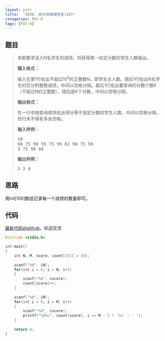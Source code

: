 ```yaml
---
layout: post
title:  "1038. 统计同成绩学生(20)"
categories: PAT-B
tags: [PAT-B]
---
```

## 题目

> <div id="problemContent">
> <p>
> 本题要求读入N名学生的成绩，将获得某一给定分数的学生人数输出。</p>
> <p><b>
> 输入格式：
> </b></p>
> <p>
> 输入在第1行给出不超过10<sup>5</sup>的正整数N，即学生总人数。随后1行给出N名学生的百分制整数成绩，中间以空格分隔。最后1行给出要查询的分数个数K（不超过N的正整数），随后是K个分数，中间以空格分隔。
> </p>
> <p><b>
> 输出格式：
> </b></p>
> <p>
> 在一行中按查询顺序给出得分等于指定分数的学生人数，中间以空格分隔，但行末不得有多余空格。
> </p>
> <b>输入样例：</b><pre>
> 10
> 60 75 90 55 75 99 82 90 75 50
> 3 75 90 88
> </pre>
> <b>输出样例：</b><pre>
> 3 2 0
> </pre>
> </div>

## 思路

用int[100]数组记录每一个成绩的数量即可。

## 代码

[最新代码@github](https://github.com/OliverLew/PAT/blob/master/PATBasic/1038.c)，欢迎交流
```c
#include <stdio.h>

int main()
{
    int N, M, score, count[101] = {0};
    
    scanf("%d", &N);
    for(int i = 0; i < N; i++)
    {
        scanf("%d", &score);
        count[score]++;
    }
    
    scanf("%d", &M);
    for(int i = 0; i < M; i++)
    {
        scanf("%d", &score);
        printf("%d%c", count[score], i == M - 1 ? '\n' : ' ');
    }
    
    return 0;
}

```